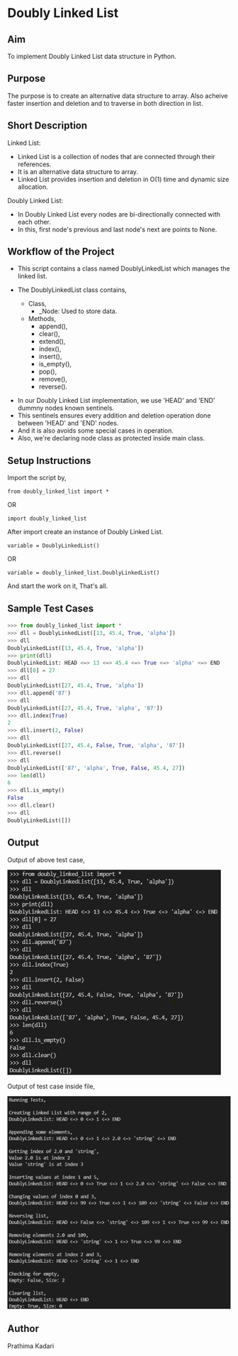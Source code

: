 # Doubly Linked List

## Aim

To implement Doubly Linked List data structure in Python.

## Purpose

The purpose is to create an alternative data structure to array. Also acheive faster insertion and deletion and to traverse in both direction in list.


## Short Description

Linked List:

- Linked List is a collection of nodes that are connected through their references.
- It is an alternative data structure to array.
- Linked List provides insertion and deletion in O(1) time and dynamic size allocation.

Doubly Linked List:

- In Doubly Linked List every nodes are bi-directionally connected with each other.
- In this, first node's previous and last node's next are points to None.


## Workflow of the Project

- This script contains a class named DoublyLinkedList which manages the linked list.

* The DoublyLinkedList class contains,

    - Class,
        - _Node: Used to store data.
    - Methods,
        - append(), 
        - clear(), 
        - extend(), 
        - index(), 
        - insert(), 
        - is_empty(),
        - pop(), 
        - remove(), 
        - reverse(). 

+ In our Doubly Linked List implementation, we use 'HEAD' and 'END' dummny nodes known sentinels.
+ This sentinels ensures every addition and deletion operation done between 'HEAD' and 'END' nodes.
+ And it is also avoids some special cases in operation.
+ Also, we're declaring node class as protected inside main class.

## Setup Instructions

Import the script by,

```
from doubly_linked_list import *
```
OR
```
import doubly_linked_list
```

After import create an instance of Doubly Linked List.
```
variable = DoublyLinkedList()
```
OR
```
variable = doubly_linked_list.DoublyLinkedList()
```
And start the work on it, That's all.

## Sample Test Cases

```python
>>> from doubly_linked_list import *
>>> dll = DoublyLinkedList([13, 45.4, True, 'alpha'])
>>> dll
DoublyLinkedList([13, 45.4, True, 'alpha'])
>>> print(dll)
DoublyLinkedList: HEAD <=> 13 <=> 45.4 <=> True <=> 'alpha' <=> END
>>> dll[0] = 27
>>> dll
DoublyLinkedList([27, 45.4, True, 'alpha'])
>>> dll.append('87')
>>> dll
DoublyLinkedList([27, 45.4, True, 'alpha', '87'])
>>> dll.index(True)
2
>>> dll.insert(2, False)
>>> dll
DoublyLinkedList([27, 45.4, False, True, 'alpha', '87'])
>>> dll.reverse()
>>> dll
DoublyLinkedList(['87', 'alpha', True, False, 45.4, 27])
>>> len(dll)
6
>>> dll.is_empty()
False
>>> dll.clear()
>>> dll
DoublyLinkedList([])
```
## Output

Output of above test case,

![Output_Screenshot_1](Images/screenshot_1.png)

Output of test case inside file,

![Output_Screenshot_2](Images/screenshot_2.png)

## Author

Prathima Kadari
